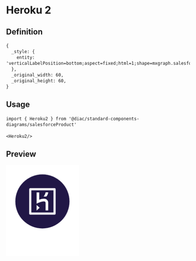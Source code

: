 # Heroku 2

## Definition

```
{
  _style: { 
    entity: 'verticalLabelPosition=bottom;aspect=fixed;html=1;shape=mxgraph.salesforce.heroku2;',
  },
  _original_width: 60,
  _original_height: 60,
}
```

## Usage

```
import { Heroku2 } from '@diac/standard-components-diagrams/salesforceProduct'

<Heroku2/>
```

## Preview

<img src="./heroku-2.png" width="200"/>
